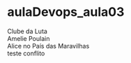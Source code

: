 # aulaDevops_aula03
Clube da Luta<br>
Amelie Poulain<br>
Alice no País das Maravilhas<br>
teste conflito
